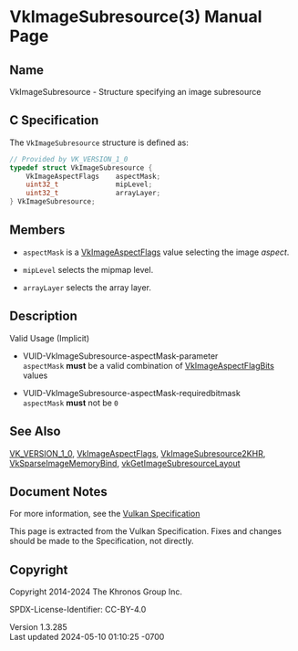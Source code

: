# VkImageSubresource(3) Manual Page

## Name

VkImageSubresource - Structure specifying an image subresource



## <a href="#_c_specification" class="anchor"></a>C Specification

The `VkImageSubresource` structure is defined as:

``` c
// Provided by VK_VERSION_1_0
typedef struct VkImageSubresource {
    VkImageAspectFlags    aspectMask;
    uint32_t              mipLevel;
    uint32_t              arrayLayer;
} VkImageSubresource;
```

## <a href="#_members" class="anchor"></a>Members

- `aspectMask` is a [VkImageAspectFlags](https://registry.khronos.org/vulkan/specs/1.3-extensions/man/html/VkImageAspectFlags.html) value
  selecting the image *aspect*.

- `mipLevel` selects the mipmap level.

- `arrayLayer` selects the array layer.

## <a href="#_description" class="anchor"></a>Description

Valid Usage (Implicit)

- <a href="#VUID-VkImageSubresource-aspectMask-parameter"
  id="VUID-VkImageSubresource-aspectMask-parameter"></a>
  VUID-VkImageSubresource-aspectMask-parameter  
  `aspectMask` **must** be a valid combination of
  [VkImageAspectFlagBits](https://registry.khronos.org/vulkan/specs/1.3-extensions/man/html/VkImageAspectFlagBits.html) values

- <a href="#VUID-VkImageSubresource-aspectMask-requiredbitmask"
  id="VUID-VkImageSubresource-aspectMask-requiredbitmask"></a>
  VUID-VkImageSubresource-aspectMask-requiredbitmask  
  `aspectMask` **must** not be `0`

## <a href="#_see_also" class="anchor"></a>See Also

[VK_VERSION_1_0](https://registry.khronos.org/vulkan/specs/1.3-extensions/man/html/VK_VERSION_1_0.html),
[VkImageAspectFlags](https://registry.khronos.org/vulkan/specs/1.3-extensions/man/html/VkImageAspectFlags.html),
[VkImageSubresource2KHR](https://registry.khronos.org/vulkan/specs/1.3-extensions/man/html/VkImageSubresource2KHR.html),
[VkSparseImageMemoryBind](https://registry.khronos.org/vulkan/specs/1.3-extensions/man/html/VkSparseImageMemoryBind.html),
[vkGetImageSubresourceLayout](https://registry.khronos.org/vulkan/specs/1.3-extensions/man/html/vkGetImageSubresourceLayout.html)

## <a href="#_document_notes" class="anchor"></a>Document Notes

For more information, see the <a
href="https://registry.khronos.org/vulkan/specs/1.3-extensions/html/vkspec.html#VkImageSubresource"
target="_blank" rel="noopener">Vulkan Specification</a>

This page is extracted from the Vulkan Specification. Fixes and changes
should be made to the Specification, not directly.

## <a href="#_copyright" class="anchor"></a>Copyright

Copyright 2014-2024 The Khronos Group Inc.

SPDX-License-Identifier: CC-BY-4.0

Version 1.3.285  
Last updated 2024-05-10 01:10:25 -0700
